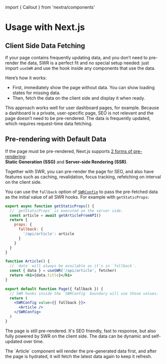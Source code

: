 import { Callout } from 'nextra/components'

# Usage with Next.js

## Client Side Data Fetching

If your page contains frequently updating data, and you don’t need to pre-render
the data, SWR is a perfect fit and no special setup needed: just import `useSWR`
and use the hook inside any components that use the data.

Here’s how it works:

- First, immediately show the page without data. You can show loading states for
  missing data.
- Then, fetch the data on the client side and display it when ready.

This approach works well for user dashboard pages, for example. Because a
dashboard is a private, user-specific page, SEO is not relevant and the page
doesn’t need to be pre-rendered. The data is frequently updated, which requires
request-time data fetching.

## Pre-rendering with Default Data

If the page must be pre-rendered, Next.js supports
[2 forms of pre-rendering](https://nextjs.org/docs/basic-features/data-fetching):  
**Static Generation (SSG)** and **Server-side Rendering (SSR)**.

Together with SWR, you can pre-render the page for SEO, and also have features
such as caching, revalidation, focus tracking, refetching on interval on the
client side.

You can use the `fallback` option of [`SWRConfig`](/docs/global-configuration)
to pass the pre-fetched data as the initial value of all SWR hooks. For example
with `getStaticProps`:

```jsx
export async function getStaticProps() {
  // `getStaticProps` is executed on the server side.
  const article = await getArticleFromAPI()
  return {
    props: {
      fallback: {
        '/api/article': article
      }
    }
  }
}

function Article() {
  // `data` will always be available as it's in `fallback`.
  const { data } = useSWR('/api/article', fetcher)
  return <h1>{data.title}</h1>
}

export default function Page({ fallback }) {
  // SWR hooks inside the `SWRConfig` boundary will use those values.
  return (
    <SWRConfig value={{ fallback }}>
      <Article />
    </SWRConfig>
  )
}
```

The page is still pre-rendered. It's SEO friendly, fast to response, but also
fully powered by SWR on the client side. The data can be dynamic and
self-updated over time.

<Callout emoji="💡">
  The `Article` component will render the pre-generated data first, and after the page is hydrated, it will fetch the latest data again to keep it refresh.
</Callout>
